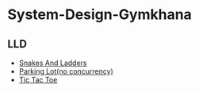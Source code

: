 # System-Design-Gymkhana

## LLD
- [Snakes And Ladders](https://github.com/prakarshs/Snakes-And-Ladders)
- [Parking Lot(no concurrency)](https://github.com/prakarshs/Parking-Lot)
- [Tic Tac Toe](https://github.com/prakarshs/Tic-Tac-Toe)
